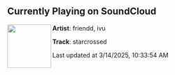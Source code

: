 ## Currently Playing on SoundCloud

[<img align="left" width="100" src="https://i1.sndcdn.com/artworks-jI5rJmnQVtw270r4-RzX6xw-t500x500.jpg">](https://soundcloud.com/friend-110010855/eternalstarcrossed?in=saxurn/sets/mid-state-liminal/)

**Artist**: friendd, ivu 

**Track**: starcrossed

Last updated at 3/14/2025, 10:33:54 AM
